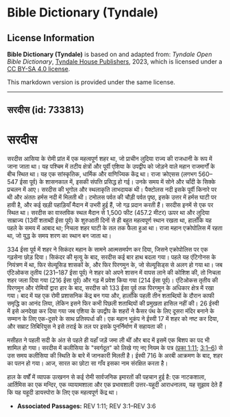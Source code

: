 # Bible Dictionary (Tyndale)

## License Information

**Bible Dictionary (Tyndale)** is based on and adapted from: _Tyndale Open Bible Dictionary_, [Tyndale House Publishers](https://tyndaleopenresources.com/), 2023, which is licensed under a [CC BY-SA 4.0 license](https://creativecommons.org/licenses/by-sa/4.0/legalcode.en).

This markdown version is provided under the same license.



--------------------------------

## सरदीस (id: 733813)

सरदीस
=====

सरदीस आसिया के रोमी प्रांत में एक महत्वपूर्ण शहर था, जो प्राचीन लुदिया राज्य की राजधानी के रूप में जाना जाता था। यह पश्चिम में तटीय क्षेत्रों और पूर्वी एशिया के उपद्वीप को जोड़ने वाले महान राजमार्गों के बीच स्थित था। यह एक सांस्कृतिक, धार्मिक और वाणिज्यिक केंद्र था। राजा क्रोएसस (लगभग 560–547 ईसा पूर्व) के शासनकाल में, इसकी संपत्ति प्रसिद्ध हो गई। उनके समय में सोने और चाँदी के सिक्के प्रचलन में आए। सरदीस की भूगोल और स्थलाकृति लाभदायक थी। पैक्टोलस नदी इसके पूर्वी किनारे पर थी और अंततः हर्मस नदी में मिलती थी। टमोलस पर्वत की चौड़ी पर्वत पृष्ठ, इसके उत्तर में हर्मस घाटी पर हावी है, और कई खड़ी पहाड़ियाँ मैदान में उभरी हुई हैं, जो गढ़ प्रदान करती हैं। सरदीस इनमें से एक पर स्थित था। सरदीस का वास्तविक स्थल मैदान से 1,500 फीट (457\.2 मीटर) ऊपर था और लुदिया साम्राज्य (13वीं शताब्दी ईसा पूर्व) के शुरुआती दिनों से ही बहुत महत्वपूर्ण स्थान रखता था, हालाँकि यह पहले के समय में आबाद था; निचला शहर घाटी के तल तक फैला हुआ था। राजा महान एक्रोपोलिस में रहता था, जो युद्ध के समय शरण का स्थान बन जाता था।

334 ईसा पूर्व में शहर ने सिकंदर महान के सामने आत्मसमर्पण कर दिया, जिसने एक्रोपोलिस पर एक गढ़सेना छोड़ दिया। सिकंदर की मृत्यु के बाद, सरदीस कई बार हाथ बदला गया। पहले यह एंटिगोनस के नियंत्रण में था, फिर सेल्यूसिड शासकों के, और फिर पिरगमुन के, जो सेल्यूसिड्स से अलग हो गया था। जब एंटिओकस तृतीय (231–187 ईसा पूर्व) ने शहर को अपने शासन में वापस लाने की कोशिश की, तो निचला शहर जला दिया गया (216 ईसा पूर्व) और गढ़ में प्रवेश किया गया (214 ईसा पूर्व)। एंटिओकस तृतीय की पिरगमुन और रोमियों द्वारा हार के बाद, सरदीस को 133 ईसा पूर्व तक पिरगमुन के अधिकार क्षेत्र में रखा गया। बाद में यह एक रोमी प्रशासनिक केंद्र बन गया और, हालाँकि पहली तीन शताब्दियों के दौरान काफी समृद्धि का आनंद लिया, लेकिन इसने फिर कभी पिछली शताब्दियों की प्रमुखता हासिल नहीं की। 26 ईस्वी में इसे अनदेखा कर दिया गया जब एशिया के उपद्वीप के शहरों ने कैसर पंथ के लिए दूसरा मंदिर बनाने के सम्मान के लिए एक\-दूसरे के साथ प्रतिस्पर्धा की। एक महान भूकंप ने ईस्वी 17 में शहर को नष्ट कर दिया, और सम्राट तिबिरियुस ने इसे तराई के तल पर इसके पुनर्निर्माण में सहायता की।

मसीहत ने पहली सदी के अंत से पहले ही यहाँ जड़ें जमा ली थीं और बाद में इसमें एक बिशप का पद भी शामिल हो गया। सरदीस में कलीसिया के "स्वर्गदूत" को लिखे गए नए नियम के पत्र ([प्रका 1:11](https://ref.ly/Rev1:11); [3:1–6](https://ref.ly/Rev3:1-Rev3:6)) से उस समय कलीसिया की स्थिति के बारे में जानकारी मिलती है। ईस्वी 716 के अरबी आक्रमण के बाद, शहर का पतन हो गया। आज, सारत का छोटा सा गाँव इसका नाम संरक्षित करता है।

हाल के वर्षों में व्यापक उत्खनन से कई रोमी सार्वजनिक इमारतों की पहचान हुई है: एक नाटकशाला, आर्तिमिस का एक मन्दिर, एक व्यायामशाला और एक प्रभावशाली उत्तर\-यहूदी आराधनालय, यह सुझाव देते हैं कि यह यहूदी डायस्पोरा के लिए एक महत्वपूर्ण केंद्र था।

* **Associated Passages:** REV 1:11; REV 3:1–REV 3:6

